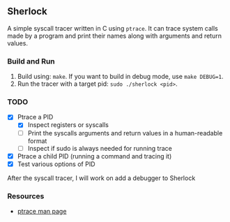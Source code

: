 ## Sherlock

A simple syscall tracer written in C using `ptrace`. It can trace system calls made by a program and print their names along with arguments and return values.

### Build and Run

1. Build using: `make`. If you want to build in debug mode, use `make DEBUG=1`.
2. Run the tracer with a target pid: `sudo ./sherlock <pid>`.

### TODO

- [X] Ptrace a PID
	- [X] Inspect registers or syscalls
	- [ ] Print the syscalls arguments and return values in a human-readable format
	- [ ] Inspect if sudo is always needed for running trace
- [X] Ptrace a child PID (running a command and tracing it)
- [X] Test various options of PID

After the syscall tracer, I will work on add a debugger to Sherlock

### Resources

- [ptrace man page](https://man7.org/linux/man-pages/man2/ptrace.2.html)
